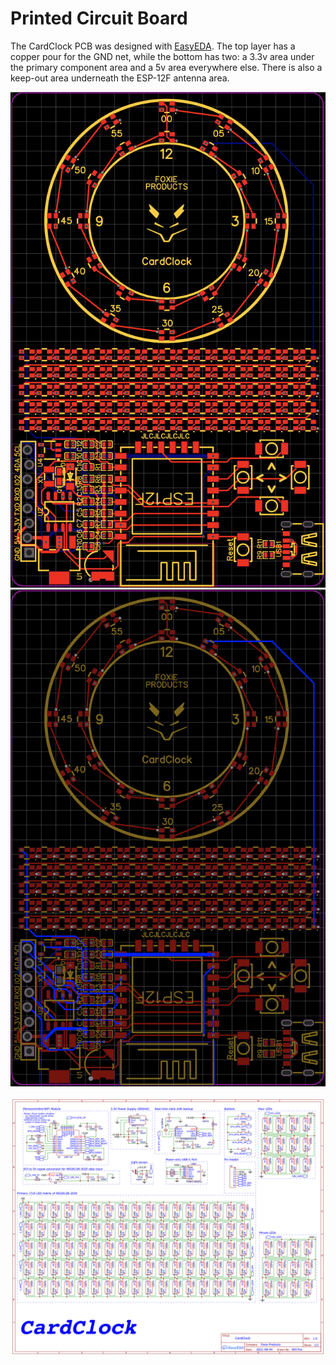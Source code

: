 # Printed Circuit Board

The CardClock PCB was designed with [EasyEDA](https://easyeda.com). The top layer has a copper pour for the GND net, while the bottom has two: a 3.3v area under the primary component area and a 5v area everywhere else. 
There is also a keep-out area underneath the ESP-12F antenna area.

![Front](front.png) ![Back](back.png)

![Schematic](schematic.png)
